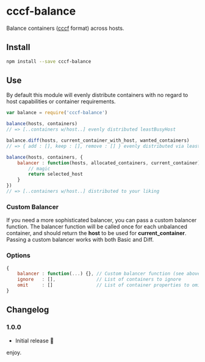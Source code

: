 # cccf-balance

Balance containers ([cccf](https://github.com/asbjornenge/cccf) format) across hosts.

## Install

```sh
npm install --save cccf-balance
```

## Use

By default this module will evenly distribute containers with no regard to host capabilities or container requirements.

```js
var balance = require('cccf-balance')

balance(hosts, containers)
// => [..containers w/host..] evenly distributed leastBusyHost 

balance.diff(hosts, current_container_with_host, wanted_containers)
// => { add : [], keep : [], remove : [] } evenly distributed via leastBusyHost

balance(hosts, containers, {
    balancer : function(hosts, allocated_containers, current_container) {
        // magic
        return selected_host
    }
})
// => [..containers w/host..] distributed to your liking 
```

### Custom Balancer

If you need a more sophisticated balancer, you can pass a custom balancer function.
The balancer function will be called once for each unbalanced container, and should return the **host** to be used for **current_container**. 
Passing a custom balancer works with both Basic and Diff.

### Options

```js
{
    balancer : function(...) {}, // Custom balancer function (see above) [OPTIONAL]
    ignore   : [],               // List of containers to ignore         [OPTIONAL]
    omit     : []                // List of container properties to omit [OPTIONAL]
}
```

## Changelog

### 1.0.0

* Initial release :rocket:

enjoy.
